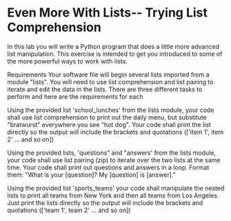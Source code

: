 # Even More With Lists-- Trying List Comprehension
In this lab you will write a Python program that does a little more advanced list manipulation.
This exercise is intended to get you introduced to some of the more powerful ways to work with lists.

Requirements
Your software file will begin several lists imported from a module "lists". You will need to use list comprehension and list pairing to iterate and edit the data in the lists. There are three different tasks to perform and here are the requirements for each

Using the provided list 'school_lunches' from the lists module, your code shall use list comprehension to print out the daily menu, but substitute "bratwurst" everywhere you see "hot dog". Your code shall print the list directly so the output will include the brackets and quotations (['item 1', item 2' ... and so on])

Using the provided lists, 'questions" and "answers' from the lists module, your code shall use list pairing (zip) to iterate over the two lists at the same time. Your code shall print out questions and answers in a loop. Format them: "What is your [question]? My [question] is [answer]."

Using the provided list 'sports_teams' your code shall manipulate the nested lists to print all teams from New York and then all teams from Los Angeles. Just print the lists directly so the output will include the brackets and quotations (['team 1', team 2' ... and so on])
